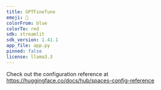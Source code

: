 ```yaml
---
title: GPTFineTune
emoji: 👀
colorFrom: blue
colorTo: red
sdk: streamlit
sdk_version: 1.41.1
app_file: app.py
pinned: false
license: llama3.3
---
```


Check out the configuration reference at https://huggingface.co/docs/hub/spaces-config-reference
